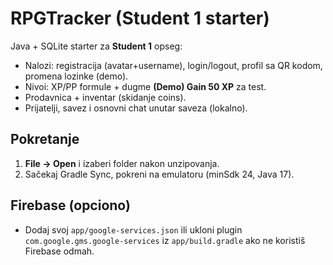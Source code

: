 # RPGTracker (Student 1 starter)

Java + SQLite starter za **Student 1** opseg:

- Nalozi: registracija (avatar+username), login/logout, profil sa QR kodom, promena lozinke (demo).
- Nivoi: XP/PP formule + dugme **(Demo) Gain 50 XP** za test.
- Prodavnica + inventar (skidanje coins).
- Prijatelji, savez i osnovni chat unutar saveza (lokalno).

## Pokretanje
1) **File → Open** i izaberi folder nakon unzipovanja.
2) Sačekaj Gradle Sync, pokreni na emulatoru (minSdk 24, Java 17).

## Firebase (opciono)
- Dodaj svoj `app/google-services.json` ili ukloni plugin `com.google.gms.google-services` iz `app/build.gradle` ako ne koristiš Firebase odmah.